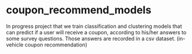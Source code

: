 # coupon_recommend_models
In progress project that we train classification and clustering models that can predict if a user will receive a coupon, according to his/her answers to some survey questions. Those answers are  recorded in a csv dataset. (in-vehicle coupon recommendation)
